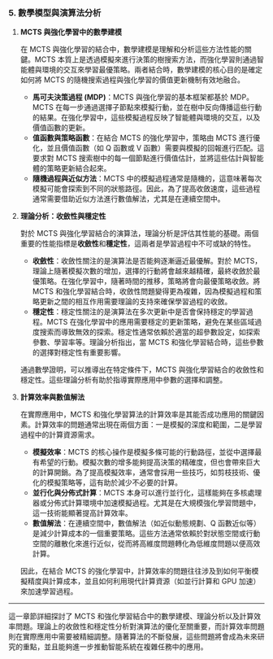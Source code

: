 ### 5. **數學模型與演算法分析**

1. **MCTS 與強化學習中的數學建模**

   在 MCTS 與強化學習的結合中，數學建模是理解和分析這些方法性能的關鍵。MCTS 本質上是透過模擬來進行決策的樹搜索方法，而強化學習則通過智能體與環境的交互來學習最優策略。兩者結合時，數學建模的核心目的是確定如何將 MCTS 的隨機搜索過程與強化學習的價值更新機制有效地融合。

   - **馬可夫決策過程 (MDP)**：MCTS 與強化學習的基本框架都基於 MDP。MCTS 在每一步通過選擇子節點來模擬行動，並在樹中反向傳播這些行動的結果。在強化學習中，這些模擬過程反映了智能體與環境的交互，以及價值函數的更新。
   - **值函數與策略函數**：在結合 MCTS 的強化學習中，策略由 MCTS 進行優化，並且價值函數（如 Q 函數或 V 函數）需要與模擬的回報進行匹配。這要求對 MCTS 搜索樹中的每一個節點進行價值估計，並將這些估計與智能體的策略更新結合起來。
   - **隨機過程與近似方法**：MCTS 中的模擬過程通常是隨機的，這意味著每次模擬可能會探索到不同的狀態路徑。因此，為了提高收斂速度，這些過程通常需要借助近似方法進行數值解法，尤其是在連續空間中。

2. **理論分析：收斂性與穩定性**

   對於 MCTS 與強化學習結合的演算法，理論分析是評估其性能的基礎。兩個重要的性能指標是**收斂性**和**穩定性**，這兩者是學習過程中不可或缺的特性。

   - **收斂性**：收斂性關注的是演算法是否能夠逐漸逼近最優解。對於 MCTS，理論上隨著模擬次數的增加，選擇的行動將會越來越精確，最終收斂於最優策略。在強化學習中，隨著時間的推移，策略將會向最優策略收斂。將 MCTS 和強化學習結合時，收斂性問題變得更為複雜，因為模擬過程和策略更新之間的相互作用需要理論的支持來確保學習過程的收斂。
   - **穩定性**：穩定性關注的是演算法在多次更新中是否會保持穩定的學習過程。MCTS 在強化學習中的應用需要穩定的更新策略，避免在某些區域過度搜索而導致無效的探索。穩定性通常依賴於適當的超參數設定，如探索參數、學習率等。理論分析指出，當 MCTS 和強化學習結合時，這些參數的選擇對穩定性有重要影響。

   通過數學證明，可以推導出在特定條件下，MCTS 與強化學習結合的收斂性和穩定性。這些理論分析有助於指導實際應用中參數的選擇和調整。

3. **計算效率與數值解法**

   在實際應用中，MCTS 和強化學習算法的計算效率是其能否成功應用的關鍵因素。計算效率的問題通常出現在兩個方面：一是模擬的深度和範圍，二是學習過程中的計算資源需求。

   - **模擬效率**：MCTS 的核心操作是模擬多條可能的行動路徑，並從中選擇最有希望的行動。模擬次數的增多能夠提高決策的精確度，但也會帶來巨大的計算開銷。為了提高模擬效率，通常會採用一些技巧，如剪枝技術、優化的模擬策略等，這有助於減少不必要的計算。
   - **並行化與分佈式計算**：MCTS 本身可以進行並行化，這樣能夠在多核處理器或分佈式計算環境中加速模擬過程。尤其是在大規模強化學習問題中，這一技術能顯著提高計算效率。
   - **數值解法**：在連續空間中，數值解法（如近似動態規劃、Q 函數近似等）是減少計算成本的一個重要策略。這些方法通常依賴於對狀態空間或行動空間的離散化來進行近似，從而將高維度問題轉化為低維度問題以便高效計算。

   因此，在結合 MCTS 的強化學習中，計算效率的問題往往涉及到如何平衡模擬精度與計算成本，並且如何利用現代計算資源（如並行計算和 GPU 加速）來加速學習過程。

---

這一章節詳細探討了 MCTS 和強化學習結合中的數學建模、理論分析以及計算效率問題。理論上的收斂性和穩定性分析對演算法的優化至關重要，而計算效率問題則在實際應用中需要被精細調整。隨著算法的不斷發展，這些問題將會成為未來研究的重點，並且能夠進一步推動智能系統在複雜任務中的應用。